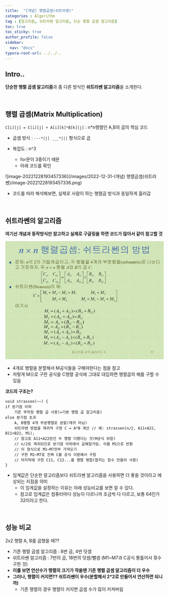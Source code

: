 ```yaml
---
title:  "[개념] 행렬곱셈(쉬트라쎈)"
categories : Algorithm
tag : [알고리즘, 쉬트라쎈 알고리즘, 단순 행렬 곱셈 알고리즘]
toc: true
toc_sticky: true
author_profile: false
sidebar:
  nav: "docs"
typora-root-url: ../../..
---
```




## Intro..

**단순한 행렬 곱셈 알고리즘**과 좀 다른 방식인 **쉬트라쎈 알고리즘**을 소개한다.

<br>

## 행렬 곱셈(Matrix Multiplication)

`C[i][j] = C[i][j] + A[i][k]*B[k][j]` : n*n행렬인 A,B의 곱의 핵심 코드

* 곱셈 방식 : `---*||| ___*|||` 형식으로 곱

* 복잡도 : n^3
  * for문이 3중이기 때문
  * 아래 코드를 확인

![image-20221228193457336](/images/2022-12-31-(개념) 행렬곱셈(쉬트라쎈)/image-20221228193457336.png)

* 코드를 따라 해석해보면, 실제로 사람이 하는 행렬곱 방식과 동일하게 흘러감

<br>

## 쉬트라쎈의 알고리즘

**여기선 개념과 동작방식만 참고하고 실제로 구글링을 하면 코드가 많아서 같이 참고할 것**

<img src="/images/2022-12-31-(개념) 행렬곱셈(쉬트라쎈)/image-20221228194422555.png" alt="image-20221228194422555" style="zoom:80%;" />

* 4개로 행렬을 분할해서 M공식들을 구해야한다는 점을 참고
* 저렇게 M으로 구한 공식을 C행렬 공식에 그대로 대입하면 행렬곱의 해를 구할 수 있음



**코드의 구조는?**

```
void strassen(~~) {
if 분기점 이하
	기존 무작정 행렬 곱 사용(=기본 행렬 곱 알고리즘)
else 분기점 초과
	A, B행렬 4개 부분행렬로 분할(재귀 아님)
	쉬트라쎈 방법을 재귀적 구현 C = A*B 계산 // 예: strassen(n/2, A11+A22, B11+B22, M1);
	// 참고로 A11+A22란건 두 행렬 더했다는 것(M공식 위함)
	// n/2로 재귀되므로 분기점 이하에서 곱해질거임. 이를 M1으로 반환
	// 이 형식으로 M1~M7전부 가져오기
	// 구한 M1~M7로 진짜 C를 공식 이용해서 구함
	// 마지막에 구한 C11, C12...를 행렬 병합(합치는 함수 만들어 사용)
}
```

* 임계값은 단순한 알고리즘보다 쉬트라쎈 알고리즘을 사용하면 더 좋을 것이라고 예상되는 지점을 의미
  * 이 임게값을 설정하는 이유는 아래 성능비교를 보면 알 수 있다.
  * 참고로 임계값은 컴퓨터마다 성능이 다르니까 조금씩 다 다르고, 보통 64인가 32이라고 한다.

<br>

## 성능 비교

2x2 행렬 A, B를 곱했을 때??

+ 기존 행렬 곱셈 알고리즘 : 8번 곱, 4번 덧셈
+ 쉬트라쎈 알고리즘 : 7번의 곱, 18번의 덧셈/뺄셈 (M1~M7과 C공식 통틀어서 횟수 구한 것)
+ **이를 보면 연산수가 행렬의 크기가 작을땐 기존 행렬 곱셈 알고리즘이 더 우수**
+ **그러나, 행렬이 커지면?? 쉬트라쎈이 우수(분할해서 2*2로 만들어서 연산하면 되니까)**
  + 기존 행렬의 경우 행렬이 커지면 곱셈 수가 많이 커져버림
